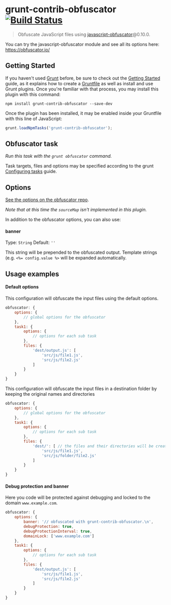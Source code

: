 # grunt-contrib-obfuscator [![Build Status](https://travis-ci.com/javascript-obfuscator/grunt-contrib-obfuscator.svg?branch=master)](https://travis-ci.com/javascript-obfuscator/grunt-contrib-obfuscator)

> Obfuscate JavaScript files using [javascript-obfuscator](https://github.com/javascript-obfuscator/javascript-obfuscator)@0.10.0.

You can try the javascript-obfuscator module and see all its options here: https://obfuscator.io/

## Getting Started

If you haven't used [Grunt](http://gruntjs.com/) before, be sure to check out the [Getting Started](http://gruntjs.com/getting-started) guide, as it explains how to create a [Gruntfile](http://gruntjs.com/sample-gruntfile) as well as install and use Grunt plugins. Once you're familiar with that process, you may install this plugin with this command:

```shell
npm install grunt-contrib-obfuscator --save-dev
```

Once the plugin has been installed, it may be enabled inside your Gruntfile with this line of JavaScript:

```js
grunt.loadNpmTasks('grunt-contrib-obfuscator');
```

## Obfuscator task
_Run this task with the `grunt obfuscator` command._

Task targets, files and options may be specified according to the grunt [Configuring tasks](http://gruntjs.com/configuring-tasks) guide.

## Options

[See the options on the obfuscator repo](https://github.com/javascript-obfuscator/javascript-obfuscator#javascript-obfuscator-options).

_Note that at this time the `sourceMap` isn't implemented in this plugin._

In addition to the obfuscator options, you can also use:

#### banner
Type: `String`
Default: `''`

This string will be prepended to the obfuscated output. Template strings (e.g. `<%= config.value %>` will be expanded automatically.

## Usage examples

#### Default options

This configuration will obfuscate the input files using the default options.

```javascript
obfuscator: {
    options: {
        // global options for the obfuscator
    },
    task1: {
        options: {
            // options for each sub task
        },
        files: {
            'dest/output.js': [
                'src/js/file1.js',
                'src/js/file2.js'
            ]
        }
    }
}
```

This configuration will obfuscate the input files in a destination folder by keeping the original names and directories

```javascript
obfuscator: {
    options: {
        // global options for the obfuscator
    },
    task1: {
        options: {
            // options for each sub task
        },
        files: {
            'dest/': [ // the files and their directories will be created in this folder
                'src/js/file1.js',
                'src/js/folder/file2.js'
            ]
        }
    }
}
```

#### Debug protection and banner

Here you code will be protected against debugging and locked to the domain `www.example.com`.

```javascript
obfuscator: {
    options: {
        banner: '// obfuscated with grunt-contrib-obfuscator.\n',
        debugProtection: true,
        debugProtectionInterval: true,
        domainLock: ['www.example.com']
    },
    task1: {
        options: {
            // options for each sub task
        },
        files: {
            'dest/output.js': [
                'src/js/file1.js',
                'src/js/file2.js'
            ]
        }
    }
}
```
